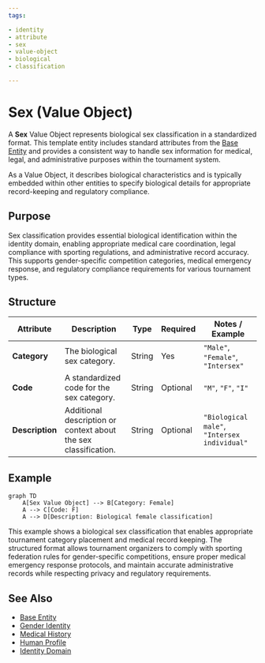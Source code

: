 ```yaml
---
tags:

- identity
- attribute
- sex
- value-object
- biological
- classification

---
```


# Sex (Value Object)

A **Sex** Value Object represents biological sex classification in a standardized format. This template entity
includes standard attributes from the [Base Entity](../../foundation/base_entity.md) and provides a consistent
way to handle sex information for medical, legal, and administrative purposes within the tournament system.

As a Value Object, it describes biological characteristics and is typically embedded within other entities
to specify biological details for appropriate record-keeping and regulatory compliance.

## Purpose

Sex classification provides essential biological identification within the identity domain, enabling appropriate
medical care coordination, legal compliance with sporting regulations, and administrative record accuracy.
This supports gender-specific competition categories, medical emergency response, and regulatory compliance
requirements for various tournament types.

## Structure

| Attribute       | Description                                                     | Type   | Required | Notes / Example                              |
| --------------- | --------------------------------------------------------------- | ------ | -------- | -------------------------------------------- |
| **Category**    | The biological sex category.                                    | String | Yes      | `"Male"`, `"Female"`, `"Intersex"`           |
| **Code**        | A standardized code for the sex category.                       | String | Optional | `"M"`, `"F"`, `"I"`                          |
| **Description** | Additional description or context about the sex classification. | String | Optional | `"Biological male"`, `"Intersex individual"` |

## Example

```mermaid
graph TD
    A[Sex Value Object] --> B[Category: Female]
    A --> C[Code: F]
    A --> D[Description: Biological female classification]
```

This example shows a biological sex classification that enables appropriate tournament category placement and
medical record keeping. The structured format allows tournament organizers to comply with sporting federation
rules for gender-specific competitions, ensure proper medical emergency response protocols, and maintain
accurate administrative records while respecting privacy and regulatory requirements.

## See Also

- [Base Entity](../../foundation/base_entity.md)
- [Gender Identity](gender_identity.md)
- [Medical History](medical_history/medical_history.md)
- [Human Profile](../profile/human.md)
- [Identity Domain](../README.md)
